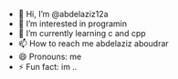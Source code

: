 - 👋 Hi, I’m @abdelaziz12a
- 👀 I’m interested in programin
- 🌱 I’m currently learning c and cpp
- 📫 How to reach me abdelaziz aboudrar
- 😄 Pronouns: me
- ⚡ Fun fact: im ..

<!---
abdelaziz12a/abdelaziz12a is a ✨ special ✨ repository because its `README.md` (this file) appears on your GitHub profile.
You can click the Preview link to take a look at your changes.
--->
